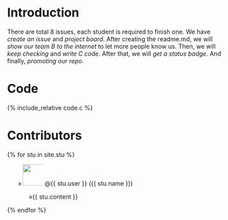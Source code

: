 # Introduction
There are total 8 issues, each student is required to finish one. We have *create an issue* and *project board*. After creating the readme.md, we will _show our team B to the internet_ to let more people know us. Then, we will _keep checking_ and _write C code_. After that, we will _get a status badge_. And finally, _promoting our repo_.
# Code
{% include_relative code.c %}
# Contributors
{% for stu in site.stu %}
  <div style="text-indent: 5%;">
    »<img src="{{ stu.image }}" width="50" height="50" style="display:inline;"><a href="https://github.com/{{ stu.user }}" style="text-decoration:none;color:inherit;"> @{{ stu.user }}</a> ({{ stu.name }})
    <p style="text-indent: 10%;">»{{ stu.content }}</p>
  </div>
{% endfor %}
